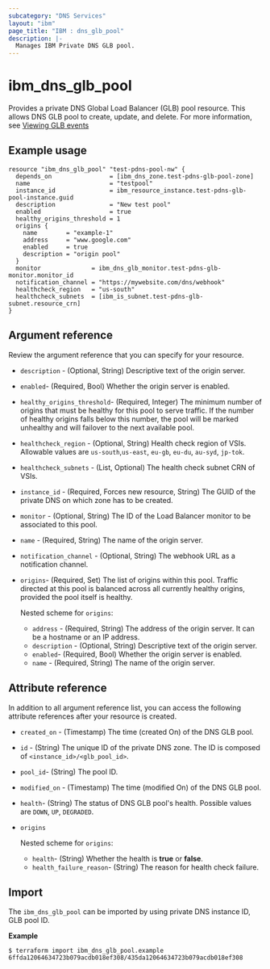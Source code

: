 ```yaml
---
subcategory: "DNS Services"
layout: "ibm"
page_title: "IBM : dns_glb_pool"
description: |-
  Manages IBM Private DNS GLB pool.
---
```


# ibm_dns_glb_pool

Provides a private DNS Global Load Balancer (GLB) pool resource. This allows DNS GLB pool to  create, update, and delete. For more information, see [Viewing GLB events](https://cloud.ibm.com/docs/dns-svcs?topic=dns-svcs-health-check-events#health-check-event-properties)


## Example usage

```
resource "ibm_dns_glb_pool" "test-pdns-pool-nw" {
  depends_on                = [ibm_dns_zone.test-pdns-glb-pool-zone]
  name                      = "testpool"
  instance_id               = ibm_resource_instance.test-pdns-glb-pool-instance.guid
  description               = "New test pool"
  enabled                   = true
  healthy_origins_threshold = 1
  origins {
    name        = "example-1"
    address     = "www.google.com"
    enabled     = true
    description = "origin pool"
  }
  monitor              = ibm_dns_glb_monitor.test-pdns-glb-monitor.monitor_id
  notification_channel = "https://mywebsite.com/dns/webhook"
  healthcheck_region   = "us-south"
  healthcheck_subnets  = [ibm_is_subnet.test-pdns-glb-subnet.resource_crn]
}
```

## Argument reference
Review the argument reference that you can specify for your resource. 

- `description` - (Optional, String) Descriptive text of the origin server.
- `enabled`- (Required, Bool) Whether the origin server is enabled.
- `healthy_origins_threshold`- (Required, Integer) The minimum number of origins that must be healthy for this pool to serve traffic. If the number of healthy origins falls below this number, the pool will be marked unhealthy and will failover to the next available pool.
- `healthcheck_region` - (Optional, String) Health check region of VSIs. Allowable values are `us-south`,`us-east`, `eu-gb`, `eu-du`, `au-syd`, `jp-tok`.
- `healthcheck_subnets` - (List, Optional) The health check subnet CRN of VSIs.
- `instance_id` - (Required, Forces new resource, String) The GUID of the private DNS on which zone has to be created.
- `monitor` - (Optional, String) The ID of the Load Balancer monitor to be associated to this pool.
- `name` - (Required, String) The name of the origin server.
- `notification_channel` - (Optional, String) The webhook URL as a notification channel.
- `origins`- (Required, Set) The list of origins within this pool. Traffic directed at this pool is balanced across all currently healthy origins, provided the pool itself is healthy.
  
  Nested scheme for `origins`:
  - `address` - (Required, String) The address of the origin server. It can be a hostname or an IP address.
  - `description` - (Optional, String)  Descriptive text of the origin server.
  - `enabled`- (Required, Bool) Whether the origin server is enabled.
  - `name` - (Required, String) The name of the origin server.

## Attribute reference
In addition to all argument reference list, you can access the following attribute references after your resource is created. 

- `created_on` - (Timestamp) The time (created On) of the DNS GLB pool. 
- `id` - (String) The unique ID of the private DNS zone. The ID is composed of `<instance_id>/<glb_pool_id>`. 
- `pool_id`- (String) The pool ID.
- `modified_on` - (Timestamp) The time (modified On) of the DNS GLB pool.
- `health`- (String) The status of DNS GLB pool's health. Possible values are `DOWN`, `UP`, `DEGRADED`.
- `origins`
  
  Nested scheme for `origins`:
  - `health`- (String) Whether the health is **true** or **false**.
  - `health_failure_reason`- (String) The reason for health check failure.

## Import
The `ibm_dns_glb_pool` can be imported by using private DNS instance ID, GLB pool ID.

**Example**

```
$ terraform import ibm_dns_glb_pool.example 6ffda12064634723b079acdb018ef308/435da12064634723b079acdb018ef308
```
